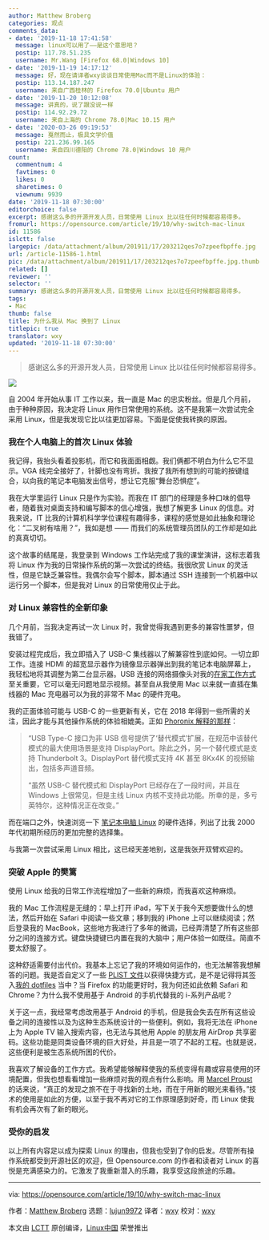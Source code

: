 ```yaml
---
author: Matthew Broberg
categories: 观点
comments_data:
- date: '2019-11-18 17:41:58'
  message: linux可以用了——是这个意思吧？
  postip: 117.78.51.235
  username: Mr.Wang [Firefox 68.0|Windows 10]
- date: '2019-11-19 14:17:12'
  message: 好，现在请译者wxy谈谈日常使用Mac而不是Linux的体验：
  postip: 113.14.187.247
  username: 来自广西桂林的 Firefox 70.0|Ubuntu 用户
- date: '2019-11-20 10:12:08'
  message: 讲真的，说了跟没说一样
  postip: 114.92.29.72
  username: 来自上海的 Chrome 78.0|Mac 10.15 用户
- date: '2020-03-26 09:19:53'
  message: 戛然而止，极具文学价值
  postip: 221.236.99.165
  username: 来自四川德阳的 Chrome 78.0|Windows 10 用户
count:
  commentnum: 4
  favtimes: 0
  likes: 0
  sharetimes: 0
  viewnum: 9939
date: '2019-11-18 07:30:00'
editorchoice: false
excerpt: 感谢这么多的开源开发人员，日常使用 Linux 比以往任何时候都容易得多。
fromurl: https://opensource.com/article/19/10/why-switch-mac-linux
id: 11586
islctt: false
largepic: /data/attachment/album/201911/17/203212qes7o7zpeefbpffe.jpg
url: /article-11586-1.html
pic: /data/attachment/album/201911/17/203212qes7o7zpeefbpffe.jpg.thumb.jpg
related: []
reviewer: ''
selector: ''
summary: 感谢这么多的开源开发人员，日常使用 Linux 比以往任何时候都容易得多。
tags:
- Mac
thumb: false
title: 为什么我从 Mac 换到了 Linux
titlepic: true
translator: wxy
updated: '2019-11-18 07:30:00'
---
```



> 
> 感谢这么多的开源开发人员，日常使用 Linux 比以往任何时候都容易得多。
> 
> 
> 


![](/data/attachment/album/201911/17/203212qes7o7zpeefbpffe.jpg)


自 2004 年开始从事 IT 工作以来，我一直是 Mac 的忠实粉丝。但是几个月前，由于种种原因，我决定将 Linux 用作日常使用的系统。这不是我第一次尝试完全采用 Linux，但是我发现它比以往更加容易。下面是促使我转换的原因。


### 我在个人电脑上的首次 Linux 体验


我记得，我抬头看着投影机，而它和我面面相觑。我们俩都不明白为什么它不显示。VGA 线完全接好了，针脚也没有弯折。我按了我所有想到的可能的按键组合，以向我的笔记本电脑发出信号，想让它克服“舞台恐惧症”。


我在大学里运行 Linux 只是作为实验。而我在 IT 部门的经理是多种口味的倡导者，随着我对桌面支持和编写脚本的信心增强，我想了解更多 Linux 的信息。对我来说，IT 比我的计算机科学学位课程有趣得多，课程的感觉是如此抽象和理论化：“二叉树有啥用？”，我如是想 —— 而我们的系统管理员团队的工作却是如此的真真切切。


这个故事的结尾是，我登录到 Windows 工作站完成了我的课堂演讲，这标志着我将 Linux 作为我的日常操作系统的第一次尝试的终结。我很欣赏 Linux 的灵活性，但是它缺乏兼容性。我偶尔会写个脚本，脚本通过 SSH 连接到一个机器中以运行另一个脚本，但是我对 Linux 的日常使用仅止于此。


### 对 Linux 兼容性的全新印象


几个月前，当我决定再试一次 Linux 时，我曾觉得我遇到更多的兼容性噩梦，但我错了。


安装过程完成后，我立即插入了 USB-C 集线器以了解兼容性到底如何。一切立即工作。连接 HDMI 的超宽显示器作为镜像显示器弹出到我的笔记本电脑屏幕上，我轻松地将其调整为第二台显示器。USB 连接的网络摄像头对我的[在家工作方式](https://opensource.com/article/19/8/rules-remote-work-sanity)至关重要，它可以毫无问题地显示视频。甚至自从我使用 Mac 以来就一直插在集线器的 Mac 充电器可以为我的非常不 Mac 的硬件充电。


我的正面体验可能与 USB-C 的一些更新有关，它在 2018 年得到一些所需的关注，因此才能与其他操作系统的体验相媲美。正如 [Phoronix 解释的那样](https://www.phoronix.com/scan.php?page=news_item&px=Linux-USB-Type-C-Port-DP-Driver)：



> 
> “USB Type-C 接口为非 USB 信号提供了‘替代模式’扩展，在规范中该替代模式的最大使用场景是支持 DisplayPort。除此之外，另一个替代模式是支持 Thunderbolt 3。DisplayPort 替代模式支持 4K 甚至 8Kx4K 的视频输出，包括多声道音频。
> 
> 
> “虽然 USB-C 替代模式和 DisplayPort 已经存在了一段时间，并且在 Windows 上很常见，但是主线 Linux 内核不支持此功能。所幸的是，多亏英特尔，这种情况正在改变。”
> 
> 
> 


而在端口之外，快速浏览一下 [笔记本电脑 Linux](https://www.linux-laptop.net/) 的硬件选择，列出了比我 2000 年代初期所经历的更加完整的选择集。


与我第一次尝试采用 Linux 相比，这已经天差地别，这是我张开双臂欢迎的。


### 突破 Apple 的樊篱


使用 Linux 给我的日常工作流程增加了一些新的麻烦，而我喜欢这种麻烦。


我的 Mac 工作流程是无缝的：早上打开 iPad，写下关于我今天想要做什么的想法，然后开始在 Safari 中阅读一些文章；移到我的 iPhone 上可以继续阅读；然后登录我的 MacBook，这些地方我进行了多年的微调，已经弄清楚了所有这些部分之间的连接方式。键盘快捷键已内置在我的大脑中；用户体验一如既往。简直不要太舒服了。


这种舒适需要付出代价。我基本上忘记了我的环境如何运作的，也无法解答我想解答的问题。我是否自定义了一些 [PLIST 文件](https://fileinfo.com/extension/plist)以获得快捷方式，是不是记得将其签入[我的 dotfiles](https://opensource.com/article/19/3/move-your-dotfiles-version-control) 当中？当 Firefox 的功能更好时，我为何还如此依赖 Safari 和 Chrome？为什么我不使用基于 Android 的手机代替我的 i-系列产品呢？


关于这一点，我经常考虑改用基于 Android 的手机，但是我会失去在所有这些设备之间的连接性以及为这种生态系统设计的一些便利。例如，我将无法在 iPhone 上为 Apple TV 输入搜索内容，也无法与其他用 Apple 的朋友用 AirDrop 共享密码。这些功能是同类设备环境的巨大好处，并且是一项了不起的工程。也就是说，这些便利是被生态系统所困的代价。


我喜欢了解设备的工作方式。我希望能够解释使我的系统变得有趣或容易使用的环境配置，但我也想看看增加一些麻烦对我的观点有什么影响。用 [Marcel Proust](https://www.age-of-the-sage.org/quotations/proust_having_seeing_with_new_eyes.html) 的话来说，“真正的发现之旅不在于寻找新的土地，而在于用新的眼光来看待。”技术的使用是如此的方便，以至于我不再对它的工作原理感到好奇，而 Linux 使我有机会再次有了新的眼光。


### 受你的启发


以上所有内容足以成为探索 Linux 的理由，但我也受到了你的启发。尽管所有操作系统都受到开源社区的欢迎，但 Opensource.com 的作者和读者对 Linux 的喜悦是充满感染力的。它激发了我重新潜入的乐趣，我享受这段旅途的乐趣。




---


via: <https://opensource.com/article/19/10/why-switch-mac-linux>


作者：[Matthew Broberg](https://opensource.com/users/mbbroberg) 选题：[lujun9972](https://github.com/lujun9972) 译者：[wxy](https://github.com/wxy) 校对：[wxy](https://github.com/wxy)


本文由 [LCTT](https://github.com/LCTT/TranslateProject) 原创编译，[Linux中国](https://linux.cn/) 荣誉推出